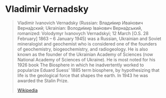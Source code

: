 # Vladimir Vernadsky

> Vladimir Ivanovich Vernadsky (Russian: Влади́мир Ива́нович Верна́дский; Ukrainian: Володи́мир Іва́нович Верна́дський, romanized: Volodymyr Ivanovych Vernadskyi; 12 March [O.S. 28 February] 1863 – 6 January 1945) was a Russian, Ukrainian and Soviet mineralogist and geochemist who is considered one of the founders of geochemistry, biogeochemistry, and radiogeology. He is also known as the founder of the Ukrainian Academy of Sciences (now National Academy of Sciences of Ukraine). He is most noted for his 1926 book The Biosphere in which he inadvertently worked to popularize Eduard Suess' 1885 term biosphere, by hypothesizing that life is the geological force that shapes the earth. In 1943 he was awarded the Stalin Prize.
>
> [Wikipedia](https://en.wikipedia.org/wiki/Vladimir%20Vernadsky)